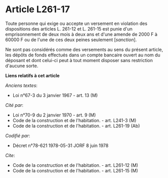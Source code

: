 # Article L261-17

Toute personne qui exige ou accepte un versement en violation des dispositions des articles L. 261-12 et L. 261-15 est punie
d'un emprisonnement de deux mois à deux ans et d'une amende de 2000 F à 60000 F ou de l'une de ces deux peines seulement
[*sanction*].

Ne sont pas considérés comme des versements au sens du présent article, les dépôts de fonds effectués dans un compte bancaire
ouvert au nom du déposant et dont celui-ci peut à tout moment disposer sans restriction d'aucune sorte.

**Liens relatifs à cet article**

_Anciens textes_:

  - Loi n°67-3 du 3 janvier 1967 - art. 13 (M)

_Cité par_:

  - Loi n°70-9 du 2 janvier 1970 - art. 9 (M)
  - Code de la construction et de l'habitation. - art. L241-3 (M)
  - Code de la construction et de l'habitation. - art. L261-19 (Ab)

_Codifié par_:

  - Décret n°78-621 1978-05-31 JORF 8 juin 1978

_Cite_:

  - Code de la construction et de l'habitation. - art. L261-12 (M)
  - Code de la construction et de l'habitation. - art. L261-15 (M)
